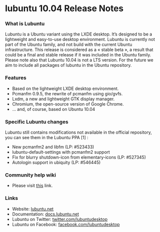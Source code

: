 # lubuntu 10.04 Release Notes


### What is Lubuntu
Lubuntu is a Ubuntu variant using the LXDE desktop. It’s designed to be a lightweight and easy-to-use desktop environment. Lubuntu is currently not part of the Ubuntu family, and not build with the current Ubuntu infrastructure. This release is considered as a « stable beta », a result that could be a final and stable release if it was included in the Ubuntu family. Please note also that Lubuntu 10.04 is not a LTS version. For the future we aim to include all packages of lubuntu in the Ubuntu repository.


### Features

* Based on the lightweight LXDE desktop environment.
* Pcmanfm 0.9.5, the rewrite of pcmanfm using gio/gvfs.
* Lxdm, a new and lightweight GTK display manager.
* Chromium, the open-source version of Google Chrome.
* … and, of course, based on Ubuntu 10.04


### Specific Lubuntu changes

Lubuntu still contains modifications not available in the official repository, you can see them in the Lubuntu PPA [1] :
* New pcmanfm2 and libfm (LP: #523433)
* lubuntu-default-settings with pcmanfm2 support
* Fix for blurry shutdown-icon from elementary-icons (LP: #527345)
* Autologin support in ubiquity (LP: #546445)

### Community help wiki

* Please visit [this](https://help.ubuntu.com/community/Lubuntu/10.04) link.


### Links

* Website: [lubuntu.net](https://lubuntu.net/)
* Documentation: [docs.lubuntu.net](https://docs.lubuntu.net/)
* Lubuntu on Twitter: [twitter.com/lubuntudesktop](https://twitter.com/lubuntudesktop)
* Lubuntu on Facebook: [facebook.com/lubuntudesktop](https://www.facebook.com/lubuntudesktop/)
